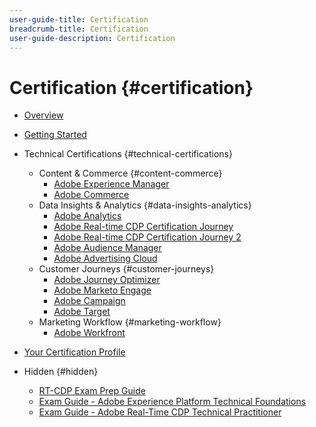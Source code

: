 ```yaml
---
user-guide-title: Certification
breadcrumb-title: Certification
user-guide-description: Certification
---
```


# Certification {#certification}

+ [Overview](overview.md)
+ [Getting Started](getting-started.md)
+ Technical Certifications {#technical-certifications}
    + Content & Commerce {#content-commerce}
      + [Adobe Experience Manager](https://experienceleague.corp.adobe.com/docs/certification/certification/technical-certifications/role/developer/real-time-cdp-journey.html)
      + [Adobe Commerce](https://experienceleague.corp.adobe.com/docs/certification/certification/technical-certifications/role/developer/real-time-cdp-journey.html)
    + Data Insights & Analytics {#data-insights-analytics}
      + [Adobe Analytics](https://experienceleague.corp.adobe.com/docs/certification/certification/technical-certifications/role/developer/real-time-cdp-journey.html)
      + [Adobe Real-time CDP Certification Journey](journeys/real-time-cdp-journey.md)
      + [Adobe Real-time CDP Certification Journey 2](journeys/real-time-cdp-journey-2.md)
      + [Adobe Audience Manager](https://experienceleague.corp.adobe.com/docs/certification/certification/technical-certifications/role/developer/real-time-cdp-journey.html)
      + [Adobe Advertising Cloud](https://experienceleague.corp.adobe.com/docs/certification/certification/technical-certifications/role/developer/real-time-cdp-journey.html)
    + Customer Journeys {#customer-journeys}
      + [Adobe Journey Optimizer](https://experienceleague.corp.adobe.com/docs/certification/certification/technical-certifications/role/developer/real-time-cdp-journey.html)
      + [Adobe Marketo Engage](https://experienceleague.corp.adobe.com/docs/certification/certification/technical-certifications/role/developer/real-time-cdp-journey.html)
      + [Adobe Campaign](https://experienceleague.corp.adobe.com/docs/certification/certification/technical-certifications/role/developer/real-time-cdp-journey.html)
      + [Adobe Target](https://experienceleague.corp.adobe.com/docs/certification/certification/technical-certifications/role/developer/real-time-cdp-journey.html)
    + Marketing Workflow {#marketing-workflow}
      + [Adobe Workfront](https://experienceleague.corp.adobe.com/docs/certification/certification/technical-certifications/role/developer/real-time-cdp-journey.html)
+ [Your Certification Profile](profile.md)

+ Hidden {#hidden}
  + [RT-CDP Exam Prep Guide](journeys/real-time-cdp-exam-prep-guide.md)
  + [Exam Guide - Adobe Experience Platform Technical Foundations](journeys/ad0-e600.md)
  + [Exam Guide - Adobe Real-Time CDP Technical Practitioner](journeys/ad7-e601.md)